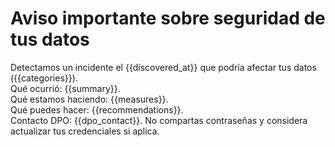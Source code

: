 # Aviso importante sobre seguridad de tus datos 
Detectamos un incidente el {{discovered_at}} que podría afectar tus 
datos ({{categories}}).   
Qué ocurrió: {{summary}}.   
Qué estamos haciendo: {{measures}}.   
Qué puedes hacer: {{recommendations}}.   
Contacto DPO: {{dpo_contact}}. 
No compartas contraseñas y considera actualizar tus credenciales si 
aplica. 
